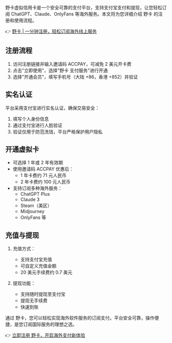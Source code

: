 野卡虚拟信用卡是一个安全可靠的支付平台，支持支付宝支付和提现，让您轻松订阅 ChatGPT、Claude、OnlyFans 等海外服务。本文将为您详细介绍 野卡 的注册和使用流程。

👉 [野卡 | 一分钟注册，轻松订阅海外线上服务](https://bit.ly/bewildcard)

## 注册流程

1. 访问注册链接并输入邀请码 ACCPAY，可减免 2 美元开卡费
2. 点击"立即使用"，选择"野卡 支付服务"进行开通
3. 选择"开通会员"，填写手机号（大陆 +86，香港 +852）并验证

## 实名认证

平台采用支付宝进行实名认证，确保交易安全：

1. 填写个人身份信息
2. 通过支付宝进行人脸验证
3. 验证仅用于防范洗钱，平台严格保护用户隐私

## 开通虚拟卡

- 可选择 1 年或 2 年有效期
- 使用邀请码 ACCPAY 优惠后：
  - 1 年卡费约 71 元人民币
  - 2 年卡费约 100 元人民币
- 支持订阅多种海外服务：
  - ChatGPT Plus
  - Claude 3
  - Steam（美区）
  - Midjourney
  - OnlyFans 等

## 充值与提现

1. 充值方式：
   - 支持支付宝充值
   - 可自定义充值金额
   - 20 美元手续费约 0.7 美元

2. 提现功能：
   - 支持随时提现至支付宝
   - 提现无手续费
   - 快速到账

通过 野卡，您可以轻松实现海外软件服务的订阅支付。平台安全可靠，操作便捷，是您订阅国际服务的理想之选。

👉 [立即注册 野卡，开启海外支付新体验](https://bit.ly/bewildcard)
